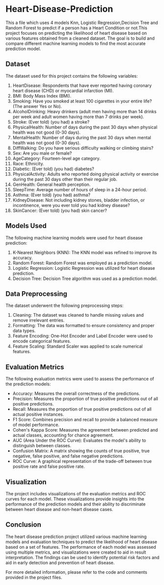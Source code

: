 # Heart-Disease-Prediction
This a file which uses 4 models Knn, Logistic Regression,Decision Tree and Random Forest to predict if a person has a Heart Condition or not.This project focuses on predicting the likelihood of heart disease based on various features obtained from a cleaned dataset. The goal is to build and compare different machine learning models to find the most accurate prediction model.

## Dataset

The dataset used for this project contains the following variables:

1. HeartDisease: Respondents that have ever reported having coronary heart disease (CHD) or myocardial infarction (MI).
2. BMI: Body Mass Index (BMI).
3. Smoking: Have you smoked at least 100 cigarettes in your entire life? (The answer Yes or No).
4. AlcoholDrinking: Heavy drinkers (adult men having more than 14 drinks per week and adult women having more than 7 drinks per week).
5. Stroke: (Ever told) (you had) a stroke?
6. PhysicalHealth: Number of days during the past 30 days when physical health was not good (0-30 days).
7. MentalHealth: Number of days during the past 30 days when mental health was not good (0-30 days).
8. DiffWalking: Do you have serious difficulty walking or climbing stairs?
9. Sex: Are you male or female?
10. AgeCategory: Fourteen-level age category.
11. Race: Ethnicity.
12. Diabetic: (Ever told) (you had) diabetes?
13. PhysicalActivity: Adults who reported doing physical activity or exercise during the past 30 days other than their regular job.
14. GenHealth: General health perception.
15. SleepTime: Average number of hours of sleep in a 24-hour period.
16. Asthma: (Ever told) (you had) asthma?
17. KidneyDisease: Not including kidney stones, bladder infection, or incontinence, were you ever told you had kidney disease?
18. SkinCancer: (Ever told) (you had) skin cancer?

## Models Used

The following machine learning models were used for heart disease prediction:

1. K-Nearest Neighbors (KNN): The KNN model was refined to improve its accuracy.
2. Random Forest: Random Forest was employed as a prediction model.
3. Logistic Regression: Logistic Regression was utilized for heart disease prediction.
4. Decision Tree: Decision Tree algorithm was used as a prediction model.

## Data Preprocessing

The dataset underwent the following preprocessing steps:

1. Cleaning: The dataset was cleaned to handle missing values and remove irrelevant entries.
2. Formatting: The data was formatted to ensure consistency and proper data types.
3. Feature Encoding: One-Hot Encoder and Label Encoder were used to encode categorical features.
4. Feature Scaling: Standard Scaler was applied to scale numerical features.

## Evaluation Metrics

The following evaluation metrics were used to assess the performance of the prediction models:

- Accuracy: Measures the overall correctness of the predictions.
- Precision: Measures the proportion of true positive predictions out of all positive predictions.
- Recall: Measures the proportion of true positive predictions out of all actual positive instances.
- F1 Score: Combines precision and recall to provide a balanced measure of model performance.
- Cohen's Kappa Score: Measures the agreement between predicted and actual classes, accounting for chance agreement.
- AUC (Area Under the ROC Curve): Evaluates the model's ability to distinguish between classes.
- Confusion Matrix: A matrix showing the counts of true positive, true negative, false positive, and false negative predictions.
- ROC Curve: A graphical representation of the trade-off between true positive rate and false positive rate.

## Visualization

The project includes visualizations of the evaluation metrics and ROC curves for each model. These visualizations provide insights into the performance of the prediction models and their ability to discriminate between heart disease and non-heart disease cases.

## Conclusion

The heart disease prediction project utilized various machine learning models and evaluation techniques to predict the likelihood of heart disease based on a set of features. The performance of each model was assessed using multiple metrics, and visualizations were created to aid in result interpretation. The findings can be used to identify potential risk factors and aid in early detection and prevention of heart disease.

For more detailed information, please refer to the code and comments provided in the project files.

